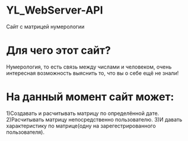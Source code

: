 # YL_WebServer-API
Сайт с матрицей нумерологии
# Для чего этот сайт?
Нумерология, то есть связь между числами и человеком, очень интересная возможность выяснить то, что вы о себе ещё не знали!
# На данный момент сайт может:
1)Создавать и расчитывать матрицу по определённой дате.
2)Расчитывать матрицу непосредственно пользователю.
3)И давать характеристику по матрице(одну на зарегестрированного пользователя).
